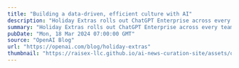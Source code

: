 ```yaml
---
title: "Building a data-driven, efficient culture with AI"
description: "Holiday Extras rolls out ChatGPT Enterprise across every team, boosting productivity by 500 hours weekly."
summary: "Holiday Extras rolls out ChatGPT Enterprise across every team, boosting productivity by 500 hours weekly."
pubDate: "Mon, 18 Mar 2024 07:00:00 GMT"
source: "OpenAI Blog"
url: "https://openai.com/blog/holiday-extras"
thumbnail: "https://raisex-llc.github.io/ai-news-curation-site/assets/openai_logo.png"
---
```


